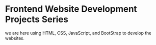 # Frontend Website Development Projects Series
we are here using HTML, CSS, JavaScript, and BootStrap to develop the websites.

